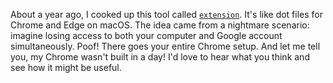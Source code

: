 About a year ago, I cooked up this tool called [`extension`](https://github.com/8ta4/extension). It's like dot files for Chrome and Edge on macOS. The idea came from a nightmare scenario: imagine losing access to both your computer and Google account simultaneously. Poof! There goes your entire Chrome setup. And let me tell you, my Chrome wasn't built in a day! I'd love to hear what you think and see how it might be useful.
